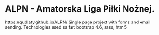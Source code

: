 # ALPN - Amatorska Liga Piłki Nożnej.
https://qudlaty.github.io/ALPN/
Single page project with forms and email sending.
Technologies used sa far: bootsrap 4.6, sass, html5
